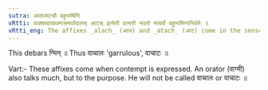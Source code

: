 ```yaml
---
sutra: आलजाटचौ बहुभाषिणि
vRtti: वाक्शब्दात्प्रथमासमर्थादालच् आटच् इत्येतौ प्रत्ययौ भवतो मत्वर्थे बहुभाषिण्यभिधेये ॥
vRtti_eng: The affixes _alach_ (आल) and _atach_ (आट) come in the sense of _matup_, after _vach_, the word denoting 'a talkative'.
---
```

This debars ग्मिन् ॥ Thus वाचालः 'garrulous', वाचाटः ॥

Vart:- These affixes come when contempt is expressed. An orator (वाग्मी) also talks much, but to the purpose. He will not be called वाचालः or वाचाटः ॥
